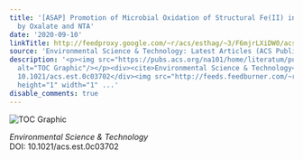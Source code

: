 ```yaml
---
title: '[ASAP] Promotion of Microbial Oxidation of Structural Fe(II) in Nontronite
  by Oxalate and NTA'
date: '2020-09-10'
linkTitle: http://feedproxy.google.com/~r/acs/esthag/~3/F6mjrLXiDW0/acs.est.0c03702
source: 'Environmental Science & Technology: Latest Articles (ACS Publications)'
description: '<p><img src="https://pubs.acs.org/na101/home/literatum/publisher/achs/journals/content/esthag/0/esthag.ahead-of-print/acs.est.0c03702/20200910/images/medium/es0c03702_0007.gif"
  alt="TOC Graphic"/></p><div><cite>Environmental Science & Technology</cite></div><div>DOI:
  10.1021/acs.est.0c03702</div><img src="http://feeds.feedburner.com/~r/acs/esthag/~4/F6mjrLXiDW0"
  height="1" width="1" ...'
disable_comments: true
---
```

<p><img src="https://pubs.acs.org/na101/home/literatum/publisher/achs/journals/content/esthag/0/esthag.ahead-of-print/acs.est.0c03702/20200910/images/medium/es0c03702_0007.gif" alt="TOC Graphic"/></p><div><cite>Environmental Science & Technology</cite></div><div>DOI: 10.1021/acs.est.0c03702</div><img src="http://feeds.feedburner.com/~r/acs/esthag/~4/F6mjrLXiDW0" height="1" width="1" ...
